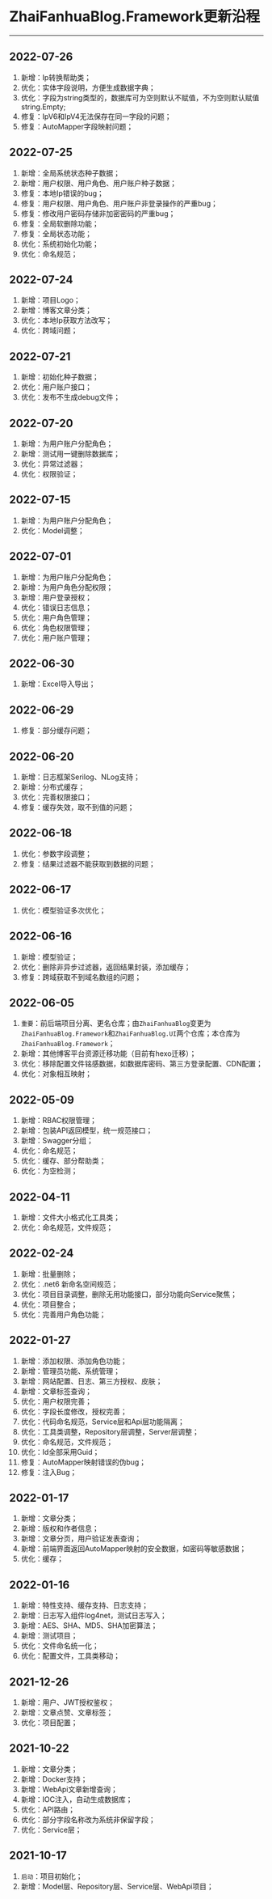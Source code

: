 # ZhaiFanhuaBlog.Framework更新沿程

---



## 2022-07-26

1. 新增：Ip转换帮助类；
2. 优化：实体字段说明，方便生成数据字典；
3. 优化：字段为string类型的，数据库可为空则默认不赋值，不为空则默认赋值string.Empty;
4. 修复：IpV6和IpV4无法保存在同一字段的问题；
5. 修复：AutoMapper字段映射问题；

## 2022-07-25

1. 新增：全局系统状态种子数据；
2. 新增：用户权限、用户角色、用户账户种子数据；
3. 修复：本地Ip错误的bug；
4. 修复：用户权限、用户角色、用户账户非登录操作的严重bug；
5. 修复：修改用户密码存储非加密密码的严重bug；
6. 修复：全局软删除功能；
7. 修复：全局状态功能；
8. 优化：系统初始化功能；
9. 优化：命名规范；

## 2022-07-24

1. 新增：项目Logo；
2. 新增：博客文章分类；
3. 优化：本地Ip获取方法改写；
4. 优化：跨域问题；

## 2022-07-21

1. 新增：初始化种子数据；
2. 优化：用户账户接口；
3. 优化：发布不生成debug文件；

## 2022-07-20

1. 新增：为用户账户分配角色；
2. 新增：测试用一键删除数据库；
3. 优化：异常过滤器；
4. 优化：权限验证；

## 2022-07-15

1. 新增：为用户账户分配角色；
2. 优化：Model调整；

## 2022-07-01

1. 新增：为用户账户分配角色；
2. 新增：为用户角色分配权限；
3. 新增：用户登录授权；
4. 优化：错误日志信息；
5. 优化：用户角色管理；
6. 优化：角色权限管理；
7. 优化：用户账户管理；

## 2022-06-30

1. 新增：Excel导入导出；

## 2022-06-29

1. 修复：部分缓存问题；

## 2022-06-20

1. 新增：日志框架Serilog、NLog支持；
2. 新增：分布式缓存；
3. 优化：完善权限接口；
4. 修复：缓存失效，取不到值的问题；

## 2022-06-18

1. 优化：参数字段调整；
2. 修复：结果过滤器不能获取到数据的问题；

## 2022-06-17

1. 优化：模型验证多次优化；

## 2022-06-16

1. 新增：模型验证；
2. 优化：删除非异步过滤器，返回结果封装，添加缓存；
3. 修复：跨域获取不到域名数组的问题；

## 2022-06-05

1. `重要`：前后端项目分离、更名仓库；由`ZhaiFanhuaBlog`变更为`ZhaiFanhuaBlog.Framework`和`ZhaiFanhuaBlog.UI`两个仓库；本仓库为`ZhaiFanhuaBlog.Framework`；
2. 新增：其他博客平台资源迁移功能（目前有hexo迁移）；
3. 优化：移除配置文件铭感数据，如数据库密码、第三方登录配置、CDN配置；
4. 优化：对象相互映射；

## 2022-05-09

1. 新增：RBAC权限管理；
2. 新增：包装API返回模型，统一规范接口；
3. 新增：Swagger分组；
4. 优化：命名规范；
5. 优化：缓存、部分帮助类；
6. 优化：为空检测；

## 2022-04-11

1. 新增：文件大小格式化工具类；
2. 优化：命名规范，文件规范；

## 2022-02-24

1. 新增：批量删除；
1. 优化：.net6 新命名空间规范；
1. 优化：项目目录调整，删除无用功能接口，部分功能向Service聚焦；
1. 优化：项目整合；
1. 优化：完善用户角色功能；

## 2022-01-27

1. 新增：添加权限、添加角色功能；
2. 新增：管理员功能、系统管理；
3. 新增：网站配置、日志、第三方授权、皮肤；
4. 新增：文章标签查询；
5. 优化：用户权限完善；
6. 优化：字段长度修改，授权完善；
7. 优化：代码命名规范，Service层和Api层功能隔离；
8. 优化：工具类调整，Repository层调整，Server层调整；
9. 优化：命名规范，文件规范；
10. 优化：Id全部采用Guid；
11. 修复：AutoMapper映射错误的伪bug；
12. 修复：注入Bug；

## 2022-01-17

1. 新增：文章分类；
2. 新增：版权和作者信息；
3. 新增：文章分页，用户验证发表查询；
4. 新增：前端界面返回AutoMapper映射的安全数据，如密码等敏感数据；
5. 优化：缓存；

## 2022-01-16

1. 新增：特性支持、缓存支持、日志支持；
1. 新增：日志写入组件log4net，测试日志写入；
1. 新增：AES、SHA、MD5、SHA加密算法；
1. 新增：测试项目；
1. 优化：文件命名统一化；
1. 优化：配置文件，工具类移动；

## 2021-12-26

1. 新增：用户、JWT授权鉴权；
2. 新增：文章点赞、文章标签；
3. 优化：项目配置；

## 2021-10-22

1. 新增：文章分类；
1. 新增：Docker支持；
1. 新增：WebApi文章新增查询；
1. 新增：IOC注入，自动生成数据库；
1. 优化：API路由；
1. 优化：部分字段名称改为系统非保留字段；
1. 优化：Service层；

## 2021-10-17

1. `启动`：项目初始化；
1. 新增：Model层、Repository层、Service层、WebApi项目；